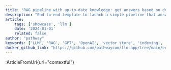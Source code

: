 ```yaml
---
title: "RAG pipeline with up-to-date knowledge: get answers based on documents in local folder"
description: "End-to-end template to launch a simple pipeline that answers questions based on documents in a given folder."
article:
    tags: ['showcase', 'llm']
    date: '2024-01-01'
    related: false
author: "pathway"
keywords: ['LLM', 'RAG', 'GPT', 'OpenAI', 'vector store', 'indexing', 'docker']
docker_github_link: "https://github.com/pathwaycom/llm-app/tree/main/examples/pipelines/contextful"
---
```


:ArticleFromUrl{url="contextful"}
